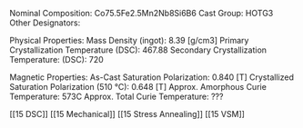Nominal Composition: Co75.5Fe­­­2.5Mn2Nb8­Si6B6
Cast Group: HOTG3
Other Designators: 

Physical Properties:
Mass Density (ingot): 8.39 [g/cm3]
Primary Crystallization Temperature (DSC): 467.88
Secondary Crystallization Temperature: (DSC): 720
 
Magnetic Properties:
As-Cast Saturation Polarization: 0.840 [T] 
Crystallized Saturation Polarization (510 °C): 0.648 [T]
Approx. Amorphous Curie Temperature: 573C
Approx. Total Curie Temperature: ???
 
[[15 DSC]]
[[15 Mechanical]]
[[15 Stress Annealing]]
[[15 VSM]]

